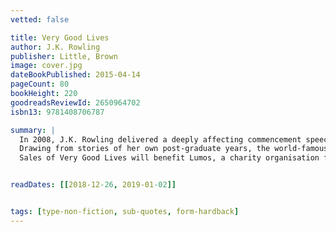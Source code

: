 ```yaml
---
vetted: false

title: Very Good Lives
author: J.K. Rowling
publisher: Little, Brown
image: cover.jpg
dateBookPublished: 2015-04-14
pageCount: 80
bookHeight: 220
goodreadsReviewId: 2650964702
isbn13: 9781408706787

summary: |
  In 2008, J.K. Rowling delivered a deeply affecting commencement speech at Harvard University. Now published for the first time in book form, Very Good Lives offers J.K. Rowling's words of wisdom for anyone at a turning point in life, asking the profound and provocative questions: How can we embrace failure? And how can we use our imagination to better both ourselves and others? 
  Drawing from stories of her own post-graduate years, the world-famous author addresses some of life's most important issues with acuity and emotional force. 
  Sales of Very Good Lives will benefit Lumos, a charity organisation founded by J.K. Rowling, which works to transform the lives of disadvantaged children, and university-wide financial aid at Harvard University.


readDates: [[2018-12-26, 2019-01-02]]


tags: [type-non-fiction, sub-quotes, form-hardback]
---
```

